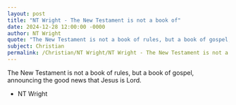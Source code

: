 ```yaml
---
layout: post
title: "NT Wright - The New Testament is not a book of"
date: 2024-12-28 12:00:00 -0000
author: NT Wright
quote: "The New Testament is not a book of rules, but a book of gospel, announcing the good news that Jesus is Lord."
subject: Christian
permalink: /Christian/NT Wright/NT Wright - The New Testament is not a book of
---
```


The New Testament is not a book of rules, but a book of gospel, announcing the good news that Jesus is Lord.

- NT Wright
